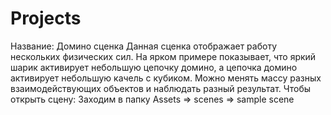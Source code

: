 # Projects
Название: Домино сценка
Данная сценка отображает работу нескольких физических сил. На ярком примере показывает, что яркий шарик активирует небольшую цепочку домино, а цепочка домино активирует небольшую качель с кубиком. Можно менять массу разных взаимодействующих объектов и наблюдать разный результат.
Чтобы открыть сцену: Заходим в папку Assets => scenes => sample scene

